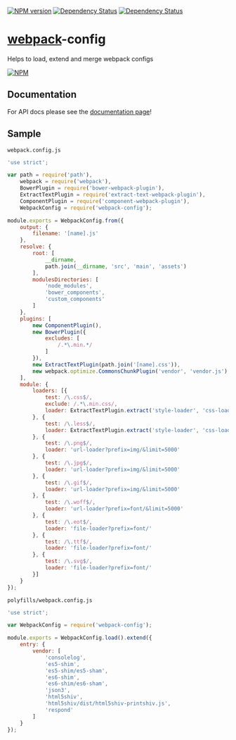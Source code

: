 <!--
This file has been generated using Gitdown (https://github.com/gajus/gitdown).
Direct edits to this will be be overwritten. Look for Gitdown markup file under ./.gitdown/ path.
-->
[![NPM version](http://img.shields.io/npm/v/webpack-config.svg?style=flat)](https://www.npmjs.org/package/webpack-config) [![Dependency Status](https://david-dm.org/mdreizin/webpack-config.svg?style=flat)](https://david-dm.org/mdreizin/webpack-config) [![Dependency Status](https://david-dm.org/mdreizin/webpack-config/dev-status.svg?style=flat)](https://david-dm.org/mdreizin/webpack-config#info=devDependencies)

[webpack](https://github.com/webpack/webpack)-config
====================================================

Helps to load, extend and merge webpack configs

[![NPM](https://nodei.co/npm/webpack-config.png?downloads=true&stars=true)](https://nodei.co/npm/webpack-config/)

<h2 id="documentation">Documentation</h2>

For API docs please see the [documentation page](/docs/API.md)!

<h2 id="sample">Sample</h2>

`webpack.config.js`

``` javascript
'use strict';

var path = require('path'),
    webpack = require('webpack'),
    BowerPlugin = require('bower-webpack-plugin'),
    ExtractTextPlugin = require('extract-text-webpack-plugin'),
    ComponentPlugin = require('component-webpack-plugin'),
    WebpackConfig = require('webpack-config');

module.exports = WebpackConfig.from({
    output: {
        filename: '[name].js'
    },
    resolve: {
        root: [
            __dirname,
            path.join(__dirname, 'src', 'main', 'assets')
        ],
        modulesDirectories: [
            'node_modules',
            'bower_components',
            'custom_components'
        ]
    },
    plugins: [
        new ComponentPlugin(),
        new BowerPlugin({
            excludes: [
                /.*\.min.*/
            ]
        }),
        new ExtractTextPlugin(path.join('[name].css')),
        new webpack.optimize.CommonsChunkPlugin('vendor', 'vendor.js')
    ],
    module: {
        loaders: [{
            test: /\.css$/,
            exclude: /.*\.min.css/,
            loader: ExtractTextPlugin.extract('style-loader', 'css-loader')
        }, {
            test: /\.less$/,
            loader: ExtractTextPlugin.extract('style-loader', 'css-loader!less-loader')
        }, {
            test: /\.png$/,
            loader: 'url-loader?prefix=img/&limit=5000'
        }, {
            test: /\.jpg$/,
            loader: 'url-loader?prefix=img/&limit=5000'
        }, {
            test: /\.gif$/,
            loader: 'url-loader?prefix=img/&limit=5000'
        }, {
            test: /\.woff$/,
            loader: 'url-loader?prefix=font/&limit=5000'
        }, {
            test: /\.eot$/,
            loader: 'file-loader?prefix=font/'
        }, {
            test: /\.ttf$/,
            loader: 'file-loader?prefix=font/'
        }, {
            test: /\.svg$/,
            loader: 'file-loader?prefix=font/'
        }]
    }
});

```

`polyfills/webpack.config.js`

``` javascript
'use strict';

var WebpackConfig = require('webpack-config');

module.exports = WebpackConfig.load().extend({
    entry: {
        vendor: [
            'consolelog',
            'es5-shim',
            'es5-shim/es5-sham',
            'es6-shim',
            'es6-shim/es6-sham',
            'json3',
            'html5shiv',
            'html5shiv/dist/html5shiv-printshiv.js',
            'respond'
        ]
    }
});

```
